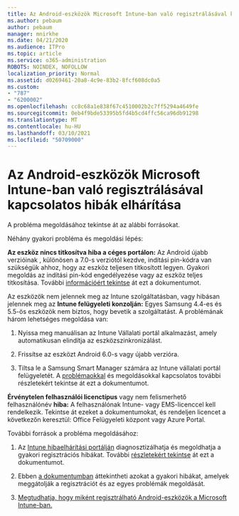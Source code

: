 ```yaml
---
title: Az Android-eszközök Microsoft Intune-ban való regisztrálásával kapcsolatos hibák elhárítása
ms.author: pebaum
author: pebaum
manager: mnirkhe
ms.date: 04/21/2020
ms.audience: ITPro
ms.topic: article
ms.service: o365-administration
ROBOTS: NOINDEX, NOFOLLOW
localization_priority: Normal
ms.assetid: d0269461-20a8-4c9e-83b2-8fcf608dc0a5
ms.custom:
- "787"
- "6200002"
ms.openlocfilehash: cc8c68a1e838f67c4510002b2c7ff5294a4649fe
ms.sourcegitcommit: 0eb4f9bde53395b5fd4b5cd4ffc56ca96db91298
ms.translationtype: MT
ms.contentlocale: hu-HU
ms.lasthandoff: 03/10/2021
ms.locfileid: "50709000"
---
```

# <a name="troubleshoot-issues-with-enrolling-android-devices-in-microsoft-intune"></a>Az Android-eszközök Microsoft Intune-ban való regisztrálásával kapcsolatos hibák elhárítása

A probléma megoldásához tekintse át az alábbi forrásokat.
  
Néhány gyakori probléma és megoldási lépés:
  
 **Az eszköz nincs titkosítva hiba a céges portálon:** Az Android újabb verzióinak , különösen a 7.0-s verziótól kezdve, indítási pin-kódra van szükségük ahhoz, hogy az eszköz teljesen titkosított legyen. Gyakori megoldás az indítási pin-kód engedélyezése vagy az eszköz teljes titkosítása. További [információért tekintse](https://docs.microsoft.com/intune-user-help/your-device-appears-encrypted-but-cp-says-otherwise-android) át ezt a dokumentumot.
  
 Az eszközök nem jelennek meg az Intune szolgáltatásban, vagy hibásan jelennek meg az **Intune felügyeleti konzolján:** Egyes Samsung 4.4-es és 5.5-ös eszközök nem biztos, hogy bevetik a szolgáltatást. A problémának három lehetséges megoldása van:
  
1. Nyissa meg manuálisan az Intune Vállalati portál alkalmazást, amely automatikusan elindítja az eszközszinkronizálást.

2. Frissítse az eszközt Android 6.0-s vagy újabb verzióra.

3. Tiltsa le a Samsung Smart Manager számára az Intune vállalati portál felügyeletét. A [problémaokkal](https://docs.microsoft.com/troubleshoot/mem/intune/troubleshoot-device-enrollment-in-intune#devices-fail-to-check-in-with-the-intune-service-and-display-as-unhealthy-in-the-intune-admin-console) és megoldásokkal kapcsolatos további részletekért tekintse át ezt a dokumentumot.

 **Érvénytelen felhasználói licenctípus** vagy nem felismerhető felhasználónév **hiba:** A felhasználónak Intune- vagy EMS-licenccel kell rendelkezik. Tekintse át ezeket a dokumentumokat, és rendeljen licencet a következőn keresztül: Office Felügyeleti központ vagy Azure Portal.
  
További források a probléma megoldásához:
  
1. Az [Intune hibaelhárítási portálján](https://devicemanagement.microsoft.com/#blade/Microsoft_Intune_DeviceSettings/TroubleshootBlade) diagnosztizálhatja és megoldhatja a gyakori regisztrációs hibákat. További [részletekért tekintse](https://docs.microsoft.com/intune/help-desk-operators) át ezt a dokumentumot.

2. Ebben [a dokumentumban](https://docs.microsoft.com/troubleshoot/mem/intune/troubleshoot-device-enrollment-in-intune) áttekintheti azokat a gyakori hibákat, amelyek meggátolják a regisztrációt és az egyes problémák megoldását.

3. [Megtudhatja, hogy miként regisztrálható Android-eszközök a Microsoft Intune-ban.](https://docs.microsoft.com/intune/android-enroll)
